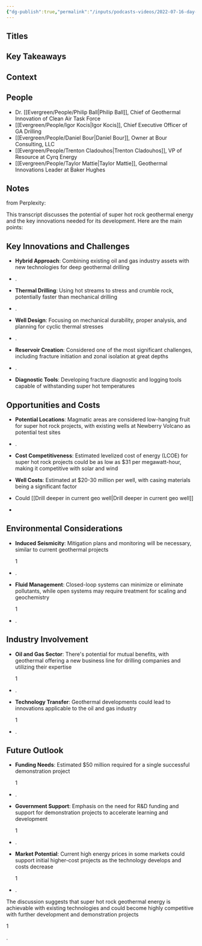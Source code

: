 ```yaml
---
{"dg-publish":true,"permalink":"/inputs/podcasts-videos/2022-07-16-day-1-the-superhot-moonshot-half-day-symposium-session-two-q-and-a-pivot-2022/","tags":["podcast_notes"]}
---
```


## Titles


## Key Takeaways


## Context



## People
- Dr. [[Evergreen/People/Philip Ball\|Philip Ball]], Chief of Geothermal Innovation of Clean Air Task Force
- [[Evergreen/People/Igor Kocis\|Igor Kocis]], Chief Executive Officer of GA Drilling
- [[Evergreen/People/Daniel Bour\|Daniel Bour]], Owner at Bour Consulting, LLC
- [[Evergreen/People/Trenton Cladouhos\|Trenton Cladouhos]], VP of Resource at Cyrq Energy
- [[Evergreen/People/Taylor Mattie\|Taylor Mattie]], Geothermal Innovations Leader at Baker Hughes

## Notes

from Perplexity:

This transcript discusses the potential of super hot rock geothermal energy and the key innovations needed for its development. Here are the main points:

## Key Innovations and Challenges

- **Hybrid Approach**: Combining existing oil and gas industry assets with new technologies for deep geothermal drilling
    
- .
- **Thermal Drilling**: Using hot streams to stress and crumble rock, potentially faster than mechanical drilling

- .
- **Well Design**: Focusing on mechanical durability, proper analysis, and planning for cyclic thermal stresses
    
- .
- **Reservoir Creation**: Considered one of the most significant challenges, including fracture initiation and zonal isolation at great depths
    
- .
- **Diagnostic Tools**: Developing fracture diagnostic and logging tools capable of withstanding super hot temperatures
    

## Opportunities and Costs

- **Potential Locations**: Magmatic areas are considered low-hanging fruit for super hot rock projects, with existing wells at Newberry Volcano as potential test sites
    
   
- .
- **Cost Competitiveness**: Estimated levelized cost of energy (LCOE) for super hot rock projects could be as low as $31 per megawatt-hour, making it competitive with solar and wind
    

- **Well Costs**: Estimated at $20-30 million per well, with casing materials being a significant factor
- Could [[Drill deeper in current geo well\|Drill deeper in current geo well]]
- 
    
    
## Environmental Considerations

- **Induced Seismicity**: Mitigation plans and monitoring will be necessary, similar to current geothermal projects
    
    1
    

- .
- **Fluid Management**: Closed-loop systems can minimize or eliminate pollutants, while open systems may require treatment for scaling and geochemistry
    
    1
    

- .

## Industry Involvement

- **Oil and Gas Sector**: There's potential for mutual benefits, with geothermal offering a new business line for drilling companies and utilizing their expertise
    
    1
    

- .
- **Technology Transfer**: Geothermal developments could lead to innovations applicable to the oil and gas industry
    
    1
    

- .

## Future Outlook

- **Funding Needs**: Estimated $50 million required for a single successful demonstration project
    
    1
    

- .
- **Government Support**: Emphasis on the need for R&D funding and support for demonstration projects to accelerate learning and development
    
    1
    
- .
- **Market Potential**: Current high energy prices in some markets could support initial higher-cost projects as the technology develops and costs decrease
    
    1
    

- .

The discussion suggests that super hot rock geothermal energy is achievable with existing technologies and could become highly competitive with further development and demonstration projects

1

.